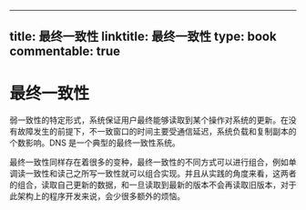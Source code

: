 
---
title: 最终一致性
linktitle: 最终一致性
type: book
commentable: true
---

# 最终一致性

弱一致性的特定形式，系统保证用户最终能够读取到某个操作对系统的更新。在没有故障发生的前提下，不一致窗口的时间主要受通信延迟，系统负载和复制副本的个数影响。DNS 是一个典型的最终一致性系统。

最终一致性同样存在着很多的变种，最终一致性的不同方式可以进行组合，例如单调读一致性和读己之所写一致性就可以组合实现。并且从实践的角度来看，这两者的组合，读取自己更新的数据，和一旦读取到最新的版本不会再读取旧版本，对于此架构上的程序开发来说，会少很多额外的烦恼。

    